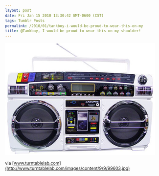 ```yaml
---
layout: post
date: Fri Jan 15 2010 13:30:42 GMT-0600 (CST)
tags: Tumblr Posts
permalink: /2010/01/tankboy-i-would-be-proud-to-wear-this-on-my
title: @Tankboy, I would be proud to wear this on my shoulder!
---
```


![](/public/assets/tumblr/tumblr_kwazj6t2LE1qa4klho1_500.jpg)

via [www.turntablelab.com](http://www.turntablelab.com/images/content/9/9/99603.jpg)
